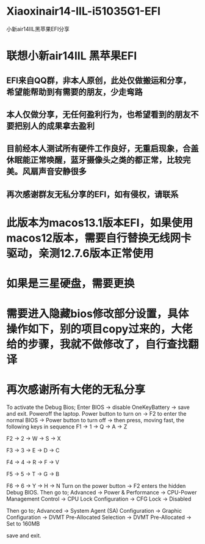 # Xiaoxinair14-IIL-i51035G1-EFI
小新air14IIL黑苹果EFI分享
# 联想小新air14IIL 黑苹果EFI
## EFI来自QQ群，非本人原创，此处仅做搬运和分享，希望能帮助到有需要的朋友，少走弯路
## 本人仅做分享，无任何盈利行为，也希望看到的朋友不要把别人的成果拿去盈利
## 目前经本人测试所有硬件工作良好，无重启现象，合盖休眠能正常唤醒，蓝牙摄像头之类的都正常，比较完美。风扇声音安静很多
## 再次感谢群友无私分享的EFI，如有侵权，请联系
# 此版本为macos13.1版本EFI，如果使用macos12版本，需要自行替换无线网卡驱动，亲测12.7.6版本正常使用
# 如果是三星硬盘，需要更换
# 需要进入隐藏bios修改部分设置，具体操作如下，别的项目copy过来的，大佬给的步骤，我就不做修改了，自行查找翻译
# 再次感谢所有大佬的无私分享
To activate the Debug Bios;
Enter BIOS → disable OneKeyBattery → save and exit. Poweroff the laptop. Power button to turn on → F2 to enter the normal BIOS → Power button to turn off → then press, moving fast, the following keys in sequence
 F1 → 1 → Q → A → Z
 
 F2 → 2 → W → S → X
 
 F3 → 3 → E → D → C
 
 F4 → 4 → R → F → V
 
 F5 → 5 → T → G → B
 
 F6 → 6 → Y → H → N
Turn on the power button → F2 enters the hidden Debug BIOS.
Then go to;
Advanced → Power & Performance → CPU-Power Management Control → CPU Lock Configuration → CFG Lock → Disabled

Then go to;
Advanced → System Agent (SA) Configuration → Graphic Configuration → DVMT Pre-Allocated Selection → DVMT Pre-Allocated → Set to 160MB

save and exit.
